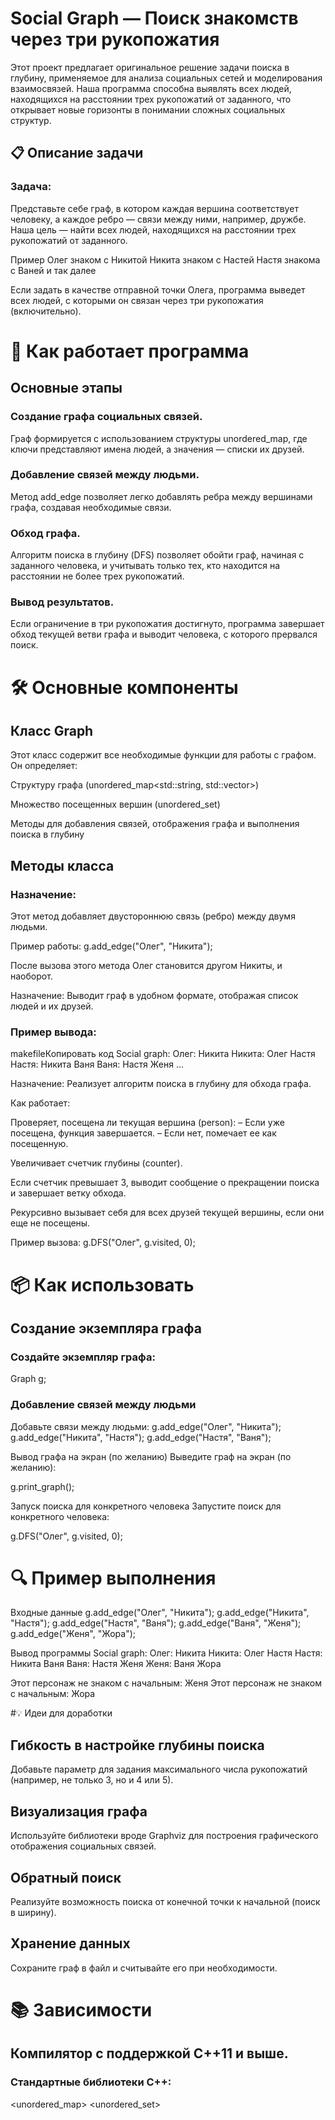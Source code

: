 # Social Graph — Поиск знакомств через три рукопожатия
Этот проект предлагает оригинальное решение задачи поиска в глубину, применяемое для анализа социальных сетей и моделирования взаимосвязей. Наша программа способна выявлять всех людей, находящихся на расстоянии трех рукопожатий от заданного, что открывает новые горизонты в понимании сложных социальных структур.

## 📋 Описание задачи
### Задача:
Представьте себе граф, в котором каждая вершина соответствует человеку, а каждое ребро — связи между ними, например, дружбе. Наша цель — найти всех людей, находящихся на расстоянии трех рукопожатий от заданного.

Пример
Олег знаком с Никитой
Никита знаком с Настей
Настя знакома с Ваней и так далее

Если задать в качестве отправной точки Олега, программа выведет всех людей, с которыми он связан через три рукопожатия (включительно).

# 🚀 Как работает программа
## Основные этапы
### Создание графа социальных связей.
Граф формируется с использованием структуры unordered_map, где ключи представляют имена людей, а значения — списки их друзей.

### Добавление связей между людьми.
Метод add_edge позволяет легко добавлять ребра между вершинами графа, создавая необходимые связи.

### Обход графа.
Алгоритм поиска в глубину (DFS) позволяет обойти граф, начиная с заданного человека, и учитывать только тех, кто находится на расстоянии не более трех рукопожатий.

### Вывод результатов.
Если ограничение в три рукопожатия достигнуто, программа завершает обход текущей ветви графа и выводит человека, с которого прервался поиск.

# 🛠️ Основные компоненты
## Класс Graph
Этот класс содержит все необходимые функции для работы с графом. Он определяет:

Структуру графа (unordered_map<std::string, std::vector>)

Множество посещенных вершин (unordered_set)

Методы для добавления связей, отображения графа и выполнения поиска в глубину

## Методы класса
### Назначение:
Этот метод добавляет двустороннюю связь (ребро) между двумя людьми.

Пример работы:
g.add_edge("Олег", "Никита");

После вызова этого метода Олег становится другом Никиты, и наоборот.

Назначение:
Выводит граф в удобном формате, отображая список людей и их друзей.

### Пример вывода:

makefileКопировать код Social graph:
Олег: Никита
Никита: Олег Настя
Настя: Никита Ваня
Ваня: Настя Женя
...

Назначение:
Реализует алгоритм поиска в глубину для обхода графа.

Как работает:

Проверяет, посещена ли текущая вершина (person):
   – Если уже посещена, функция завершается.
   – Если нет, помечает ее как посещенную.

Увеличивает счетчик глубины (counter).

Если счетчик превышает 3, выводит сообщение о прекращении поиска и завершает ветку обхода.

Рекурсивно вызывает себя для всех друзей текущей вершины, если они еще не посещены.

Пример вызова:
g.DFS("Олег", g.visited, 0);

# 📦 Как использовать
## Создание экземпляра графа
### Создайте экземпляр графа:
Graph g;

### Добавление связей между людьми
Добавьте связи между людьми:
g.add_edge("Олег", "Никита");
g.add_edge("Никита", "Настя");
g.add_edge("Настя", "Ваня");

Вывод графа на экран (по желанию)
Выведите граф на экран (по желанию):

g.print_graph();

Запуск поиска для конкретного человека
Запустите поиск для конкретного человека:

g.DFS("Олег", g.visited, 0);

# 🔍 Пример выполнения
Входные данные
g.add_edge("Олег", "Никита");
g.add_edge("Никита", "Настя");
g.add_edge("Настя", "Ваня");
g.add_edge("Ваня", "Женя");
g.add_edge("Женя", "Жора");

Вывод программы
Social graph:
Олег: Никита
Никита: Олег Настя
Настя: Никита Ваня
Ваня: Настя Женя
Женя: Ваня Жора

Этот персонаж не знаком с начальным: Женя
Этот персонаж не знаком с начальным: Жора

#💡 Идеи для доработки
## Гибкость в настройке глубины поиска
Добавьте параметр для задания максимального числа рукопожатий (например, не только 3, но и 4 или 5).

## Визуализация графа
Используйте библиотеки вроде Graphviz для построения графического отображения социальных связей.

## Обратный поиск
Реализуйте возможность поиска от конечной точки к начальной (поиск в ширину).

## Хранение данных
Сохраните граф в файл и считывайте его при необходимости.

# 📚 Зависимости
## Компилятор с поддержкой C++11 и выше.

### Стандартные библиотеки C++:

<unordered_map>
<unordered_set>
<vector>
<string>
<iostream>
